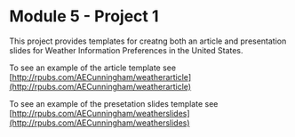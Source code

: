 # Module 5 - Project 1

This project provides templates for creatng both an article and presentation slides for Weather Information Preferences in the United States.

To see an example of the article template see [http://rpubs.com/AECunningham/weatherarticle](http://rpubs.com/AECunningham/weatherarticle)

To see an example of the presetation slides template see [http://rpubs.com/AECunningham/weatherslides](http://rpubs.com/AECunningham/weatherslides)
